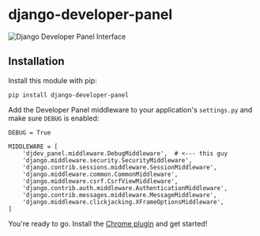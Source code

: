 # django-developer-panel
![Django Developer Panel Interface](http://hirelofty.com/media/images/Screen_Shot_2017-05-12_at_5.20.30_PM.width-800.png)

## Installation

Install this module with pip:

    pip install django-developer-panel

Add the Developer Panel middleware to your application's `settings.py` and make sure `DEBUG` is enabled:

    DEBUG = True

    MIDDLEWARE = [
        'djdev_panel.middleware.DebugMiddleware',  # <--- this guy
        'django.middleware.security.SecurityMiddleware',
        'django.contrib.sessions.middleware.SessionMiddleware',
        'django.middleware.common.CommonMiddleware',
        'django.middleware.csrf.CsrfViewMiddleware',
        'django.contrib.auth.middleware.AuthenticationMiddleware',
        'django.contrib.messages.middleware.MessageMiddleware',
        'django.middleware.clickjacking.XFrameOptionsMiddleware',
    ]

You're ready to go.  Install the [Chrome plugin](https://github.com/loftylabs/djdevpanel-devtools) and get started!
